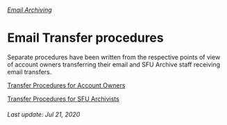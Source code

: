 ###### [Email Archiving](../README.md)

# Email Transfer procedures

Separate procedures have been written from the respective points of view of account owners transferring their email and SFU Archive staff receiving email transfers.

[Transfer Procedures for Account Owners](./account-owners/00-introduction.md)

[Transfer Procedures for SFU Archivists](./archives/00-introduction.md)

###### Last update: Jul 21, 2020
